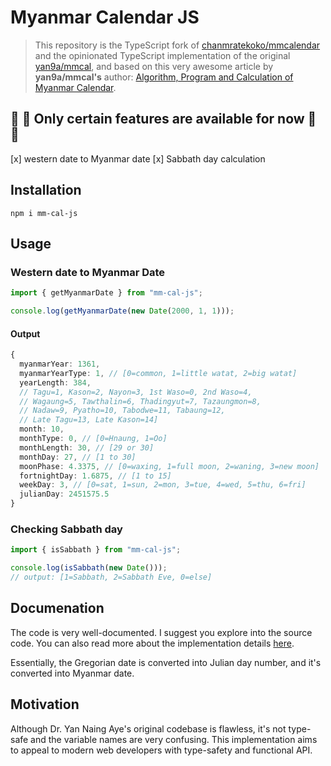 # Myanmar Calendar JS

> This repository is the TypeScript fork of [chanmratekoko/mmcalendar](https://github.com/chanmratekoko/mmcalendar) and the opinionated TypeScript implementation of the original [yan9a/mmcal](https://github.com/yan9a/mmcal), and based on this very awesome article by **yan9a/mmcal's** author: [Algorithm, Program and Calculation of Myanmar Calendar](https://cool-emerald.blogspot.com/2013/06/algorithm-program-and-calculation-of.html).

##  🚧 🚧 Only certain features are available for now 🚧 🚧
[x] western date to Myanmar date
[x] Sabbath day calculation


## Installation

```shell
npm i mm-cal-js
```

## Usage

### Western date to Myanmar Date

```ts
import { getMyanmarDate } from "mm-cal-js";

console.log(getMyanmarDate(new Date(2000, 1, 1)));
```

#### Output

```ts
{
  myanmarYear: 1361,
  myanmarYearType: 1, // [0=common, 1=little watat, 2=big watat]
  yearLength: 384,
  // Tagu=1, Kason=2, Nayon=3, 1st Waso=0, 2nd Waso=4,
  // Wagaung=5, Tawthalin=6, Thadingyut=7, Tazaungmon=8,
  // Nadaw=9, Pyatho=10, Tabodwe=11, Tabaung=12,
  // Late Tagu=13, Late Kason=14]
  month: 10,
  monthType: 0, // [0=Hnaung, 1=Oo]
  monthLength: 30, // [29 or 30]
  monthDay: 27, // [1 to 30]
  moonPhase: 4.3375, // [0=waxing, 1=full moon, 2=waning, 3=new moon]
  fortnightDay: 1.6875, // [1 to 15]
  weekDay: 3, // [0=sat, 1=sun, 2=mon, 3=tue, 4=wed, 5=thu, 6=fri]
  julianDay: 2451575.5
}
```

### Checking Sabbath day

```ts
import { isSabbath } from "mm-cal-js";

console.log(isSabbath(new Date()));
// output: [1=Sabbath, 2=Sabbath Eve, 0=else]
```

## Documenation
The code is very well-documented. I suggest you explore into the source code. You can also read more about the implementation details [here](https://cool-emerald.blogspot.com/2013/06/algorithm-program-and-calculation-of.html).

Essentially, the Gregorian date is converted into Julian day number, and it's converted into Myanmar date.


## Motivation

Although Dr. Yan Naing Aye's original codebase is flawless, it's not type-safe and the variable names are very confusing. This implementation aims to appeal to modern web developers with type-safety and functional API.
